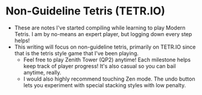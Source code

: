 # Non-Guideline Tetris (TETR.IO)

- These are notes I've started compiling while learning to play Modern Tetris. I am by no-means an expert player, but logging down every step helps! 
- This writing will focus on non-guideline tetris, primarily on TETR.IO since that is the tetris style game that I've been playing.
    - Feel free to play Zenith Tower (QP2) anytime! Each milestone helps keep track of player progress! It's also casual so you can bail anytime, really.
    - I would also highly recommend touching Zen mode. The undo button lets you experiment with special stacking styles with low penalty.
